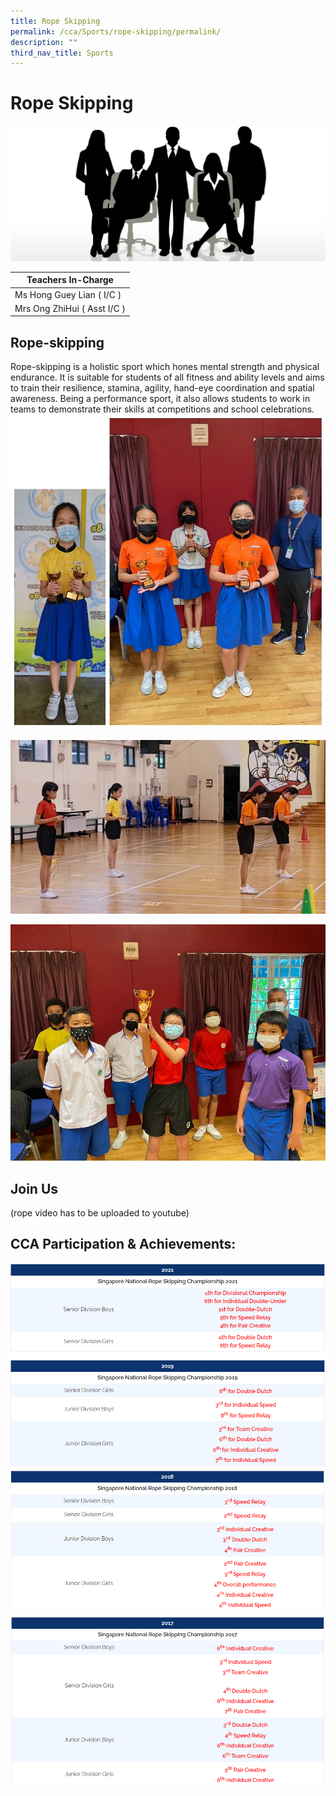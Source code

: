 ```yaml
---
title: Rope Skipping
permalink: /cca/Sports/rope-skipping/permalink/
description: ""
third_nav_title: Sports
---
```

Rope Skipping
=============
![](/images/staff.jpg)

| Teachers In-Charge |
| --- |
| Ms Hong Guey Lian ( I/C ) |
| Mrs Ong ZhiHui ( Asst I/C ) |

Rope-skipping
-------------

Rope-skipping is a holistic sport which hones mental strength and physical endurance. It is suitable for students of all fitness and ability levels and aims to train their resilience, stamina, agility, hand-eye coordination and spatial awareness. Being a performance sport, it also allows students to work in teams to demonstrate their skills at competitions and school celebrations.
![](/images/rope.jpg)

![](/images/rope2.jpg)

![](/images/rope3.jpg)

Join Us
-------
(rope video has to be uploaded to youtube)

CCA Participation & Achievements:
---------------------------------
![](/images/rope4.png)
![](/images/rope5.png)
![](/images/rope6.png)
